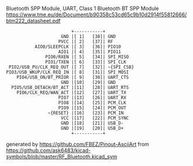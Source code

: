 Bluetooth SPP Module, UART, Class 1
Bluetooth BT SPP Module
https://www.tme.eu/de/Document/b90358c53cd65c9b10d2914f55812666/btm222_datasheet.pdf


	                         +-----------+
	                     GND |[ 1]   [38]| GND
	                    PVCC |[ 2]   [37]| RF
	           AIO0/SLEEPCLK |[ 3]   [36]| PIO10
	                    AIO1 |[ 4]   [35]| PIO11
	               PIO0/RXEN |[ 5]   [34]| SPI_MISO
	               PIO1/TXEN |[ 6]   [33]| SPI_CLK
	 PIO2/USB_PU/CLK_REQ_OUT |[ 7]   [32]| ~{SPI_CSB}
	PIO3/USB_WKUP/CLK_REQ_IN |[ 8]   [31]| SPI_MOSI
	    PIO4/USB_ON/BT_PRIOR |[ 9]   [30]| UART_CTS
	                     GND |[10]   [29]| GND
	  PIO5/USB_DETACH/BT_ACT |[11]   [28]| UART_RTS
	    PIO6/CLK_REQ/WAN_ACT |[12]   [27]| UART_TX
	                    PIO7 |[13]   [26]| UART_RX
	                    PIO8 |[14]   [25]| PCM_CLK
	                    PIO9 |[15]   [24]| PCM_OUT
	                ~{RESET} |[16]   [23]| PCM_IN
	                     VCC |[17]   [22]| PCM_SYNC
	                     GND |[18]   [21]| USB_D-
	                     GND |[19]   [20]| USB_D+
	                         +-----------+


generated by https://github.com/FBEZ/Pinout-AsciiArt from https://github.com/ask6483/kicad-symbols/blob/master/RF_Bluetooth.kicad_sym